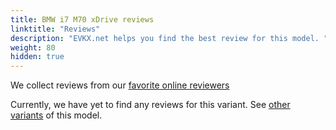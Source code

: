 ```yaml
---
title: BMW i7 M70 xDrive reviews
linktitle: "Reviews"
description: "EVKX.net helps you find the best review for this model. "
weight: 80
hidden: true
---
```

<object type="image/svg+xml" data="../modelnavigation.svg"></object>
We collect reviews from our [favorite online reviewers](/guides/evreviewers/)

Currently, we have yet to find any reviews for this variant. See [other variants](../../) of this model. 

